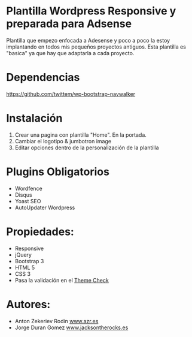 Plantilla Wordpress Responsive y preparada para Adsense
=======================================================

Plantilla que empezo enfocada a Adesense y poco a poco la estoy implantando en todos 
mis pequeños proyectos antiguos. Esta plantilla es "basica" ya que hay que adaptarla a 
cada proyecto.

Dependencias
==================================
https://github.com/twittem/wp-bootstrap-navwalker


Instalación
==================================

1. Crear una pagina con plantilla "Home". En la portada.
2. Cambiar el logotipo & jumbotron image
3. Editar opciones dentro de la personalización de la plantilla

Plugins Obligatorios
==================================

* Wordfence
* Disqus
* Yoast SEO
* AutoUpdater Wordpress 


Propiedades:
==================================

* Responsive
* jQuery
* Bootstrap 3
* HTML 5
* CSS 3
* Pasa la validación en el <a href="http://wordpress.org/plugins/theme-check/">Theme Check</a>

Autores:
========

* Anton Zekeriev Rodin <a href="http://www.azr.es">www.azr.es</a>
* Jorge Duran Gomez <a href="http://www.azr.es">www.jacksontherocks.es</a>
